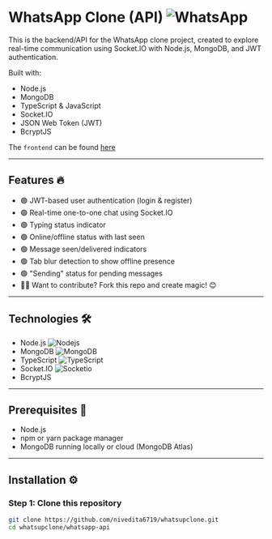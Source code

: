 
# WhatsApp Clone (API) <img alt="WhatsApp" src="https://img.shields.io/badge/WhatsApp-25D366?style=for-the-badge&logo=whatsapp&logoColor=white"/>

This is the backend/API for the WhatsApp clone project, created to explore real-time communication using Socket.IO with Node.js, MongoDB, and JWT authentication.

Built with:
  - Node.js
  - MongoDB
  - TypeScript & JavaScript
  - Socket.IO
  - JSON Web Token (JWT)
  - BcryptJS

The `frontend` can be found [here](https://github.com/nivedita6719/whatsupclone)

---

## Features 🔥

- 🟢 JWT-based user authentication (login & register)
- 🟢 Real-time one-to-one chat using Socket.IO
- 🟢 Typing status indicator
- 🟢 Online/offline status with last seen
- 🟢 Message seen/delivered indicators
- 🟢 Tab blur detection to show offline presence
- 🟢 "Sending" status for pending messages
- 💁🏻 Want to contribute? Fork this repo and create magic! 😊

---

## Technologies 🛠️

- Node.js <img alt="Nodejs" src="https://img.shields.io/badge/-Nodejs-43853d?style=flat-square&logo=node.js&logoColor=white" />
- MongoDB <img alt="MongoDB" src="https://img.shields.io/badge/-MongoDB-13aa52?style=flat-square&logo=mongodb&logoColor=white" />
- TypeScript <img alt="TypeScript" src="https://img.shields.io/badge/-TypeScript-007ACC?style=flat-square&logo=typescript&logoColor=white" />
- Socket.IO <img alt="Socketio" src="https://img.shields.io/badge/-Socket.io-010101?style=flat-square&logo=socket.io&logoColor=white" />
- BcryptJS

---

## Prerequisites 🧶

- Node.js
- npm or yarn package manager
- MongoDB running locally or cloud (MongoDB Atlas)

---

## Installation ⚙️

### Step 1: Clone this repository

```bash
git clone https://github.com/nivedita6719/whatsupclone.git
cd whatsupclone/whatsapp-api
